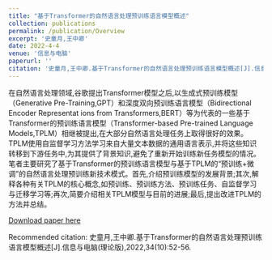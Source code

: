 ```yaml
---
title: "基于Transformer的自然语言处理预训练语言模型概述"
collection: publications
permalink: /publication/Overview
excerpt: '史童月,王中卿'
date: 2022-4-4
venue: '信息与电脑'
paperurl: ''
citation: '史童月,王中卿.基于Transformer的自然语言处理预训练语言模型概述[J].信息与电脑(理论版),2022,34(10):52-56.'
---
```

在自然语言处理领域,谷歌提出Transformer模型之后,以生成式预训练模型（Generative Pre-Training,GPT）和深度双向预训练语言模型（Bidirectional Encoder Representat ions from Transformers,BERT）等为代表的一些基于Transformer的预训练语言模型（Transformer-based Pre-trained Language Models,TPLM）相继被提出,在大部分自然语言处理任务上取得很好的效果。TPLM使用自监督学习方法学习来自大量文本数据的通用语言表示,并将这些知识转移到下游任务中,为其提供了背景知识,避免了重新开始训练新任务模型的情况。笔者主要研究了基于Transformer的预训练语言模型与基于TPLM的“预训练+微调”的自然语言处理预训练新技术模式。首先,介绍预训练模型的发展背景;其次,解释各种有关TPLM的核心概念,如预训练、预训练方法、预训练任务、自监督学习与迁移学习等;再次,简要介绍相关TPLM模型与目前的进展;最后,提出改进TPLM的方法并总结。 

[Download paper here](https://kns.cnki.net/kcms/detail/detail.aspx?dbcode=CJFD&dbname=CJFDAUTO&filename=XXDL202210017&uniplatform=NZKPT&v=8Crfb2VCl6v_vYuaN2yBuVQpEE9lqWBmnbV-g-XG86QBWHxb0Uh-eXzOtvIDflg4)

Recommended citation: 史童月,王中卿.基于Transformer的自然语言处理预训练语言模型概述[J].信息与电脑(理论版),2022,34(10):52-56.